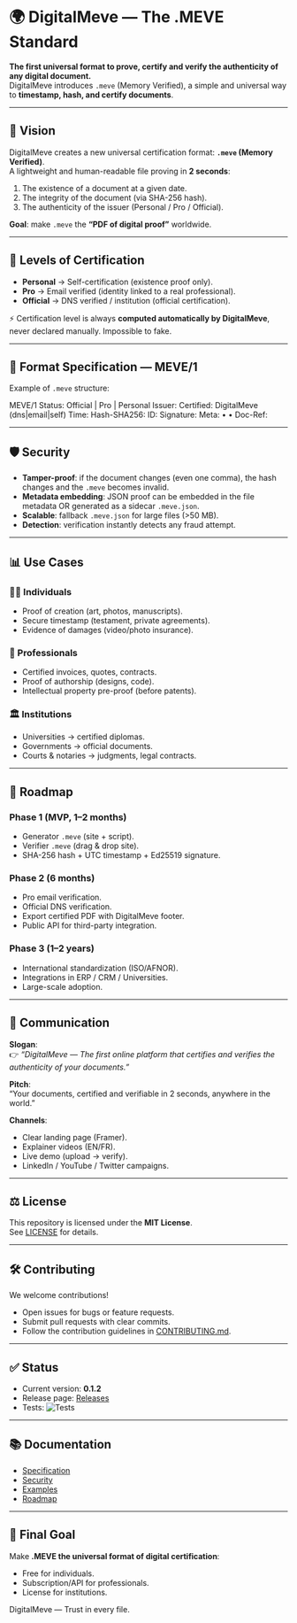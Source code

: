 # 🌍 DigitalMeve — The .MEVE Standard

**The first universal format to prove, certify and verify the authenticity of any digital document.**  
DigitalMeve introduces `.meve` (Memory Verified), a simple and universal way to **timestamp, hash, and certify documents**.

---

## 🚀 Vision

DigitalMeve creates a new universal certification format: **`.meve` (Memory Verified)**.  
A lightweight and human-readable file proving in **2 seconds**:

1. The existence of a document at a given date.  
2. The integrity of the document (via SHA-256 hash).  
3. The authenticity of the issuer (Personal / Pro / Official).  

**Goal**: make `.meve` the **“PDF of digital proof”** worldwide.

---

## 🔑 Levels of Certification

- **Personal** → Self-certification (existence proof only).  
- **Pro** → Email verified (identity linked to a real professional).  
- **Official** → DNS verified / institution (official certification).  

⚡ Certification level is always **computed automatically by DigitalMeve**, never declared manually. Impossible to fake.

---

## 📂 Format Specification — MEVE/1

Example of `.meve` structure:

MEVE/1 Status: Official | Pro | Personal Issuer: <identity> Certified: DigitalMeve (dns|email|self) Time: <UTC timestamp> Hash-SHA256: <document hash> ID: <short unique code> Signature: <Ed25519 base64> Meta: <filename> • <size bytes> • <mime> Doc-Ref: <optional internal reference>

---

## 🛡 Security

- **Tamper-proof**: if the document changes (even one comma), the hash changes and the `.meve` becomes invalid.  
- **Metadata embedding**: JSON proof can be embedded in the file metadata OR generated as a sidecar `.meve.json`.  
- **Scalable**: fallback `.meve.json` for large files (>50 MB).  
- **Detection**: verification instantly detects any fraud attempt.  

---

## 📊 Use Cases

### 🧑‍💻 Individuals
- Proof of creation (art, photos, manuscripts).  
- Secure timestamp (testament, private agreements).  
- Evidence of damages (video/photo insurance).  

### 👔 Professionals
- Certified invoices, quotes, contracts.  
- Proof of authorship (designs, code).  
- Intellectual property pre-proof (before patents).  

### 🏛 Institutions
- Universities → certified diplomas.  
- Governments → official documents.  
- Courts & notaries → judgments, legal contracts.  

---

## 📜 Roadmap

### Phase 1 (MVP, 1–2 months)
- Generator `.meve` (site + script).  
- Verifier `.meve` (drag & drop site).  
- SHA-256 hash + UTC timestamp + Ed25519 signature.  

### Phase 2 (6 months)
- Pro email verification.  
- Official DNS verification.  
- Export certified PDF with DigitalMeve footer.  
- Public API for third-party integration.  

### Phase 3 (1–2 years)
- International standardization (ISO/AFNOR).  
- Integrations in ERP / CRM / Universities.  
- Large-scale adoption.  

---

## 📢 Communication

**Slogan**:  
👉 *“DigitalMeve — The first online platform that certifies and verifies the authenticity of your documents.”*  

**Pitch**:  
“Your documents, certified and verifiable in 2 seconds, anywhere in the world.”  

**Channels**:  
- Clear landing page (Framer).  
- Explainer videos (EN/FR).  
- Live demo (upload → verify).  
- LinkedIn / YouTube / Twitter campaigns.  

---

## ⚖ License

This repository is licensed under the **MIT License**.  
See [LICENSE](./LICENSE) for details.  

---

## 🛠 Contributing

We welcome contributions!  
- Open issues for bugs or feature requests.  
- Submit pull requests with clear commits.  
- Follow the contribution guidelines in [CONTRIBUTING.md](./CONTRIBUTING.md).  

---

## ✅ Status

- Current version: **0.1.2**  
- Release page: [Releases](../../releases)  
- Tests: ![Tests](https://github.com/<USER>/<REPO>/actions/workflows/tests.yml/badge.svg)  

---

## 📚 Documentation

- [Specification](./docs/specification.md)  
- [Security](./docs/security.md)  
- [Examples](./docs/examples.md)  
- [Roadmap](./docs/roadmap.md)  

---

## 🌟 Final Goal

Make **.MEVE the universal format of digital certification**:  
- Free for individuals.  
- Subscription/API for professionals.  
- License for institutions.

DigitalMeve — Trust in every file.


